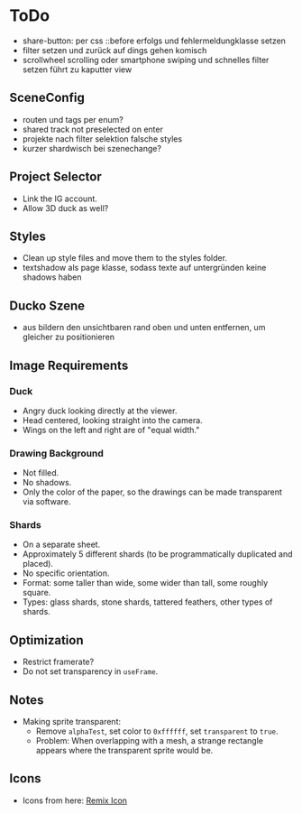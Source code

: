 # ToDo

- share-button: per css ::before erfolgs und fehlermeldungklasse setzen
- filter setzen und zurück auf dings gehen komisch
- scrollwheel scrolling oder smartphone swiping und schnelles filter setzen führt zu kaputter view

## SceneConfig

- routen und tags per enum?
- shared track not preselected on enter
- projekte nach filter selektion falsche styles
- kurzer shardwisch bei szenechange?

## Project Selector

- Link the IG account.
- Allow 3D duck as well?

## Styles

- Clean up style files and move them to the styles folder.
- textshadow als page klasse, sodass texte auf untergründen keine shadows haben

## Ducko Szene

- aus bildern den unsichtbaren rand oben und unten entfernen, um gleicher zu positionieren

## Image Requirements

### Duck

- Angry duck looking directly at the viewer.
- Head centered, looking straight into the camera.
- Wings on the left and right are of "equal width."

### Drawing Background

- Not filled.
- No shadows.
- Only the color of the paper, so the drawings can be made transparent via software.

### Shards

- On a separate sheet.
- Approximately 5 different shards (to be programmatically duplicated and placed).
- No specific orientation.
- Format: some taller than wide, some wider than tall, some roughly square.
- Types: glass shards, stone shards, tattered feathers, other types of shards.

## Optimization

- Restrict framerate?
- Do not set transparency in `useFrame`.

## Notes

- Making sprite transparent:
  - Remove `alphaTest`, set color to `0xffffff`, set `transparent` to `true`.
  - Problem: When overlapping with a mesh, a strange rectangle appears where the transparent sprite would be.

## Icons

- Icons from here: [Remix Icon](https://remixicon.com/)
